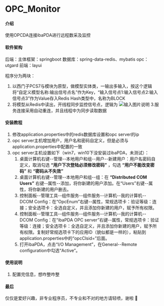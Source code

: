 # OPC_Monitor

#### 介绍
使用OPCDA连接ibaPDA进行远程数采及监控

#### 软件架构
后端：主体框架：springboot
     数据库：spring-data-redis、mybatis
    opc：utgard
前端：layui

程序分为两块：
1. 以西门子PCS7与模块为原型，做模型实体类，一输出多输入，按这个逻辑将“自定义模型名称:输出信号点名”作为Key，“输入信号点1:输入信号点2:输入信号点3”作为Value存入Redis Hash类型中，名称为BLOCK
2. 将模型从Redis中读出，开线程同步监控信号点，逻辑为
![输入图片说明](https://images.gitee.com/uploads/images/2021/0617/195106_a0e54d55_1958900.png "Screenshot 2021-06-17 195026.png")
3.服务连接采用自动重连，并且线程中为同步读取数据

#### 安装教程

1.  修改application.properties中的redis数据库设置和opc server的ip
2.  opc server主机增加用户，用户名和密码自定义，但是必须与application.properties中配置的一致
3.  opc server主机设置如下（win7，win10下没安装过ibaPDA，未测试）：
    1. 桌面计算机右键--管理--本地用户和组--用户--新建用户：用户名密码自定义，取消勾选 **“用户下次登陆必须修改密码”** ，勾选 **“用户不能改变密码”** 和 **“密码从不失效”** 
    2. 桌面计算机右键--管理--本地用户和组--组：在 **“Distributed COM Users”** 右键--属性--添加，将你新建的用户添加。在“Users”右键--属性，将你新建的用户删去。
    3. 控制面板--管理工具--组件服务--组件服务--计算机--我的计算机--DCOM Config：在“OpcEnum”右键--属性，常规选项卡：验证等级：连接；安全选项卡：全选自定义，并且添加你新建的用户，赋予所有权限。
    4. 控制面板--管理工具--组件服务--组件服务--计算机--我的计算机--DCOM Config：在“ibaPDA OPC server”右键--属性，常规选项卡：验证等级：连接；安全选项卡：全选自定义，并且添加你新建的用户，赋予所有权限。复制好常规选项卡下的应用ID（貌似都是一样的），粘贴到application.properties中的“opcClsid=”后面。
    5. 打开ibaPDA，点击“I/O Management”，在General--Remote configuration中勾选“Active”。

#### 使用说明

1.  配置完信息，想咋整咋整

#### 最后
仅仅是爱好兴趣，非专业程序员，不专业和不对的地方请轻喷，谢啦 :pray: 


